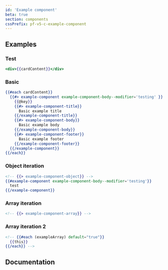 ```yaml
---
id: 'Example component'
beta: true
section: components
cssPrefix: pf-v5-c-example-component
---
```


## Examples
### Test
```hbs
<div>{{cardContent}}</div>
```

### Basic
```hbs
{{#each cardContent}}
  {{#> example-component example-component-body--modifier='testing' }}
    {{@key}}
    {{#> example-component-title}}
      Basic example title
    {{/example-component-title}}
    {{#> example-component-body}}
      Basic example body
    {{/example-component-body}}
    {{#> example-component-footer}}
      Basic example footer
    {{/example-component-footer}}
  {{/example-component}}
{{/each}}

```
### Object iteration
```hbs
<!-- {{> example-component-object}} -->
{{#example-component example-component-body--modifier='testing'}}
  test
{{/example-component}}
```

### Array iteration
```hbs
<!-- {{> example-component-array}} -->
```

### Array iteration 2
```hbs
<!-- {{#each (exampleArray) default="true"}}
  {{this}}
{{/each}} -->
```


## Documentation

